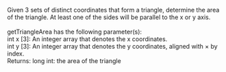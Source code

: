 Given 3 sets of distinct coordinates that form a triangle, determine
the area of the triangle. At least one of the sides will be parallel to
the x or y axis.
<br />
<br />
getTriangleArea has the following parameter(s):
<br />
int x [3]: An integer array that denotes the x coordinates.
<br />
int y [3]: An integer array that denotes the y coordinates, aligned
with × by index.
<br />
Returns:
long int: the area of the triangle
